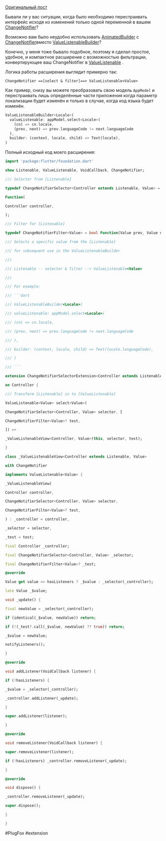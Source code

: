 [Оригинальный пост](https://plugfox.dev/change-notifier-selector/)

Бывали ли у вас ситуации, когда было необходимо перестраивать интерфейс исходя из изменений только одной переменной в вашем [ChangeNotifier](https://api.flutter.dev/flutter/foundation/ChangeNotifier-class.html)?  


Возможно вам было неудобно использовать [AnimatedBuilder](https://api.flutter.dev/flutter/widgets/AnimatedBuilder-class.html) с [ChangeNotifier](https://api.flutter.dev/flutter/foundation/ChangeNotifier-class.html)вместо [ValueListenableBuilder](https://api.flutter.dev/flutter/widgets/ValueListenableBuilder-class.html)?

Конечно, у меня тоже бывало подобное, поэтому я  сделал простое, удобное, и компактное расширение с возможностью фильтрации, конвертирующее ваш ChangeNotifier в [ValueListenable](https://api.flutter.dev/flutter/foundation/ValueListenable-class.html) .

Логика работы расширения выглядит примерно так:

`ChangeNotifier ==[select & filter]==> ValueListenable<Value>`

Как пример, снизу вы можете преобразовать свою модель `AppModel` и перестраивать лишь определённые части приложения когда параметр локализации будет изменён и только в случае, когда код языка будет изменён.

```dart
ValueListenableBuilder<Locale>(
  valueListenable: appModel.select<Locale>(
    (cn) => cn.locale,
    (prev, next) => prev.languageCode != next.languageCode
  ),
  builder: (context, locale, child) => Text(locale),
)
```

Полный исходный код моего расширения:

```dart
import 'package:flutter/foundation.dart'

show Listenable, ValueListenable, VoidCallback, ChangeNotifier;

/// Selector from [Listenable]

typedef ChangeNotifierSelector<Controller extends Listenable, Value> = Value

Function(

Controller controller,

);

/// Filter for [Listenable]

typedef ChangeNotifierFilter<Value> = bool Function(Value prev, Value next);

/// Selects a specific value from the [Listenable]

/// for subsequent use in the ValueListenableBuilder

///

/// Listenable -- selector & filter --> ValueListenable<Value>

///

/// For example:

/// ```dart

/// ValueListenableBuilder<Locale>(

/// valueListenable: appModel.select<Locale>(

/// (cn) => cn.locale,

/// (prev, next) => prev.languageCode != next.languageCode

/// ),

/// builder: (context, locale, child) => Text(locale.languageCode),

/// )

/// ```

extension ChangeNotifierSelectorExtension<Controller extends Listenable>

on Controller {

/// Transform [Listenable] in to [ValueListenable]

ValueListenable<Value> select<Value>(

ChangeNotifierSelector<Controller, Value> selector, [

ChangeNotifierFilter<Value>? test,

]) =>

_ValueListenableView<Controller, Value>(this, selector, test);

}

class _ValueListenableView<Controller extends Listenable, Value>

with ChangeNotifier

implements ValueListenable<Value> {

_ValueListenableView(

Controller controller,

ChangeNotifierSelector<Controller, Value> selector,

ChangeNotifierFilter<Value>? test,

) : _controller = controller,

_selector = selector,

_test = test;

final Controller _controller;

final ChangeNotifierSelector<Controller, Value> _selector;

final ChangeNotifierFilter<Value>? _test;

@override

Value get value => hasListeners ? _$value : _selector(_controller);

late Value _$value;

void _update() {

final newValue = _selector(_controller);

if (identical(_$value, newValue)) return;

if (!(_test?.call(_$value, newValue) ?? true)) return;

_$value = newValue;

notifyListeners();

}

@override

void addListener(VoidCallback listener) {

if (!hasListeners) {

_$value = _selector(_controller);

_controller.addListener(_update);

}

super.addListener(listener);

}

@override

void removeListener(VoidCallback listener) {

super.removeListener(listener);

if (!hasListeners) _controller.removeListener(_update);

}

@override

void dispose() {

_controller.removeListener(_update);

super.dispose();

}

}
```


#PlugFox #extension
